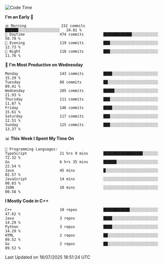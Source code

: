 <!--START_SECTION:waka-->
![Code Time](http://img.shields.io/badge/Code%20Time-440%20hrs%2056%20mins-blue)

**I'm an Early 🐤** 

```text
🌞 Morning                232 commits         ██████░░░░░░░░░░░░░░░░░░░   24.81 % 
🌆 Daytime                474 commits         █████████████░░░░░░░░░░░░   50.70 % 
🌃 Evening                119 commits         ███░░░░░░░░░░░░░░░░░░░░░░   12.73 % 
🌙 Night                  110 commits         ███░░░░░░░░░░░░░░░░░░░░░░   11.76 % 
```
📅 **I'm Most Productive on Wednesday** 

```text
Monday                   143 commits         ████░░░░░░░░░░░░░░░░░░░░░   15.29 % 
Tuesday                  88 commits          ██░░░░░░░░░░░░░░░░░░░░░░░   09.41 % 
Wednesday                205 commits         █████░░░░░░░░░░░░░░░░░░░░   21.93 % 
Thursday                 111 commits         ███░░░░░░░░░░░░░░░░░░░░░░   11.87 % 
Friday                   146 commits         ████░░░░░░░░░░░░░░░░░░░░░   15.61 % 
Saturday                 117 commits         ███░░░░░░░░░░░░░░░░░░░░░░   12.51 % 
Sunday                   125 commits         ███░░░░░░░░░░░░░░░░░░░░░░   13.37 % 
```


📊 **This Week I Spent My Time On** 

```text
💬 Programming Languages: 
TypeScript               21 hrs 9 mins       ██████████████████░░░░░░░   72.32 % 
Go                       6 hrs 35 mins       ██████░░░░░░░░░░░░░░░░░░░   22.54 % 
Java                     45 mins             █░░░░░░░░░░░░░░░░░░░░░░░░   02.57 % 
JavaScript               14 mins             ░░░░░░░░░░░░░░░░░░░░░░░░░   00.83 % 
JSON                     10 mins             ░░░░░░░░░░░░░░░░░░░░░░░░░   00.58 % 
```

**I Mostly Code in C++** 

```text
C++                      10 repos            ████████████░░░░░░░░░░░░░   47.62 % 
Java                     3 repos             ████░░░░░░░░░░░░░░░░░░░░░   14.29 % 
Python                   3 repos             ████░░░░░░░░░░░░░░░░░░░░░   14.29 % 
HTML                     2 repos             ██░░░░░░░░░░░░░░░░░░░░░░░   09.52 % 
Go                       2 repos             ██░░░░░░░░░░░░░░░░░░░░░░░   09.52 % 
```




 Last Updated on 18/07/2025 18:51:24 UTC
<!--END_SECTION:waka-->
